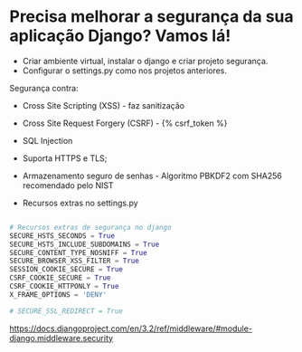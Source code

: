 # Precisa melhorar a segurança da sua aplicação Django? Vamos lá!

- Criar ambiente virtual, instalar o django e criar projeto segurança.
- Configurar o settings.py como nos projetos anteriores.

Segurança contra:

- Cross Site Scripting (XSS) - faz sanitização

- Cross Site Request Forgery (CSRF) - {% csrf_token %}

- SQL Injection

- Suporta HTTPS e TLS;

- Armazenamento seguro de senhas - Algoritmo PBKDF2 com SHA256 recomendado pelo NIST

- Recursos extras no settings.py

```python

# Recursos extras de segurança no django
SECURE_HSTS_SECONDS = True
SECURE_HSTS_INCLUDE_SUBDOMAINS = True
SECURE_CONTENT_TYPE_NOSNIFF = True
SECURE_BROWSER_XSS_FILTER = True
SESSION_COOKIE_SECURE = True
CSRF_COOKIE_SECURE = True
CSRF_COOKIE_HTTPONLY = True
X_FRAME_OPTIONS = 'DENY'

# SECURE_SSL_REDIRECT = True
```

https://docs.djangoproject.com/en/3.2/ref/middleware/#module-django.middleware.security
